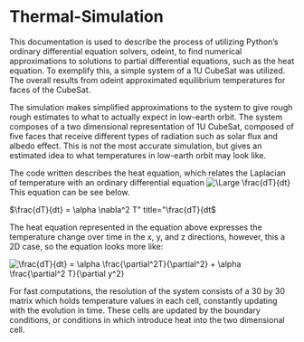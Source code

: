 # Thermal-Simulation

This documentation is used to describe the process of utilizing Python’s ordinary differential equation solvers, odeint, 
to find numerical approximations to solutions to partial differential equations, such as the heat equation. To exemplify
this, a simple system of a 1U CubeSat was utilized. The overall results from odeint approximated equilibrium temperatures
for faces of the CubeSat.

The simulation makes simplified approximations to the system to give rough rough estimates to what to actually expect in
low-earth orbit. The system composes of a two dimensional representation of 1U CubeSat, composed of five faces that receive
different types of radiation such as solar flux and albedo effect. This is not the most accurate simulation, but gives an 
estimated idea to what temperatures in low-earth orbit may look like.

The code written describes the heat equation, which  relates the Laplacian of temperature with an ordinary differential 
equation <img src="https://latex.codecogs.com/svg.latex?\Large&space;\frac{dT}{dt}" title="\Large \frac{dT}{dt}" /> This equation can be see below.


$\frac{dT}{dt} = \alpha \nabla^2 T" title="\frac{dT}{dt$


The heat equation represented in the equation above expresses the temperature change over time in the x, y, and z directions, 
however, this a 2D case, so the equation looks more like:


<img src="https://latex.codecogs.com/svg.latex?\Large&space;\frac{dT}{dt} = \alpha \frac{\partial^2T}{\partial^2} + \alpha \frac{\partial^2 T}{\partial y^2}" title="\frac{dT}{dt} = \alpha \frac{\partial^2T}{\partial^2} + \alpha \frac{\partial^2 T}{\partial y^2}" />

For fast computations, the resolution of the system consists of a 30 by 30 matrix which holds temperature values in each cell, constantly
updating with the evolution in time. These cells are updated by the boundary conditions, or conditions in which introduce heat into the 
two dimensional cell. 
